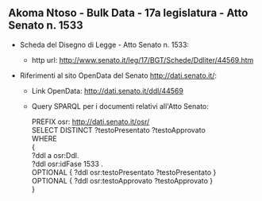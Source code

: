 ## Akoma Ntoso - Bulk Data - 17a legislatura - Atto Senato n. 1533 ##

* Scheda del Disegno di Legge - Atto Senato n. 1533:
	* http url: http://www.senato.it/leg/17/BGT/Schede/Ddliter/44569.htm

* Riferimenti al sito OpenData del Senato http://dati.senato.it/:
	* Link OpenData: http://dati.senato.it/ddl/44569
	* Query SPARQL per i documenti relativi all'Atto Senato:

        PREFIX osr: <http://dati.senato.it/osr/>  
		SELECT DISTINCT ?testoPresentato ?testoApprovato  
		WHERE  
		{  
		    ?ddl a osr:Ddl.  
		    ?ddl osr:idFase 1533 .  
		    OPTIONAL { ?ddl osr:testoPresentato ?testoPresentato }  
		    OPTIONAL { ?ddl osr:testoApprovato ?testoApprovato }  
		}
		